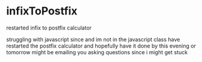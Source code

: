 # infixToPostfix
restarted infix to postfix calculator

struggling with javascript since and im not in the javascript class have restarted the postfix calculator and hopefully have it done by this evening or tomorrow might be emailing you asking questions since i might get stuck
